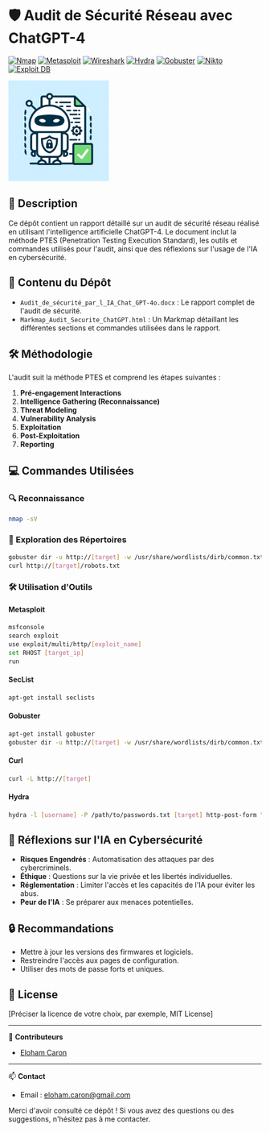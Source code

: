 # 🛡️ Audit de Sécurité Réseau avec ChatGPT-4
[![Nmap](https://img.shields.io/badge/Nmap-0078D7?style=flat-square&logo=nmap&logoColor=white)](https://nmap.org/)
[![Metasploit](https://img.shields.io/badge/Metasploit-0F0F0F?style=flat-square&logo=metasploit&logoColor=white)](https://www.metasploit.com/)
[![Wireshark](https://img.shields.io/badge/Wireshark-1679A7?style=flat-square&logo=wireshark&logoColor=white)](https://www.wireshark.org/)
[![Hydra](https://img.shields.io/badge/Hydra-23A8D9?style=flat-square&logo=hydra&logoColor=white)](https://github.com/vanhauser-thc/thc-hydra)
[![Gobuster](https://img.shields.io/badge/Gobuster-F05032?style=flat-square&logo=gobuster&logoColor=white)](https://github.com/OJ/gobuster)
[![Nikto](https://img.shields.io/badge/Nikto-FFA500?style=flat-square&logo=nikto&logoColor=white)](https://cirt.net/Nikto2)
[![Exploit DB](https://img.shields.io/badge/Exploit--DB-6C757D?style=flat-square&logo=exploitdb&logoColor=white)](https://www.exploit-db.com/)



<img src="img/Ia.png" alt="Audit de Sécurité" width="200" />

## 📝 Description

Ce dépôt contient un rapport détaillé sur un audit de sécurité réseau réalisé en utilisant l'intelligence artificielle ChatGPT-4. Le document inclut la méthode PTES (Penetration Testing Execution Standard), les outils et commandes utilisés pour l'audit, ainsi que des réflexions sur l'usage de l'IA en cybersécurité.

## 📂 Contenu du Dépôt

- `Audit_de_sécurité_par_l_IA_Chat_GPT-4o.docx` : Le rapport complet de l'audit de sécurité.
- `Markmap_Audit_Securite_ChatGPT.html` : Un Markmap détaillant les différentes sections et commandes utilisées dans le rapport.

## 🛠️ Méthodologie

L'audit suit la méthode PTES et comprend les étapes suivantes :

1. **Pré-engagement Interactions**
2. **Intelligence Gathering (Reconnaissance)**
3. **Threat Modeling**
4. **Vulnerability Analysis**
5. **Exploitation**
6. **Post-Exploitation**
7. **Reporting**

## 💻 Commandes Utilisées

### 🔍 Reconnaissance
```bash
nmap -sV
```
### 📁 Exploration des Répertoires
```bash
gobuster dir -u http://[target] -w /usr/share/wordlists/dirb/common.txt
curl http://[target]/robots.txt
```
### 🛠️ Utilisation d'Outils

#### Metasploit
```bash
msfconsole
search exploit
use exploit/multi/http/[exploit_name]
set RHOST [target_ip]
run
```
#### SecList
```bash
apt-get install seclists
```
#### Gobuster
```bash
apt-get install gobuster
gobuster dir -u http://[target] -w /usr/share/wordlists/dirb/common.txt
```
#### Curl
```bash
curl -L http://[target]
```
#### Hydra
```bash
hydra -l [username] -P /path/to/passwords.txt [target] http-post-form "/login.php:user=^USER^&pass=^PASS^:F=incorrect"
```
## 🤔 Réflexions sur l'IA en Cybersécurité

- **Risques Engendrés** : Automatisation des attaques par des cybercriminels.
- **Éthique** : Questions sur la vie privée et les libertés individuelles.
- **Réglementation** : Limiter l'accès et les capacités de l'IA pour éviter les abus.
- **Peur de l'IA** : Se préparer aux menaces potentielles.

## 🔒 Recommandations

- Mettre à jour les versions des firmwares et logiciels.
- Restreindre l'accès aux pages de configuration.
- Utiliser des mots de passe forts et uniques.

## 📄 License

[Préciser la licence de votre choix, par exemple, MIT License]

---

👤 **Contributeurs**
- [Eloham Caron](https://github.com/caroneloham)

---

📫 **Contact**
- Email : [eloham.caron@gmail.com](mailto:eloham.caron@gmail.com)

Merci d'avoir consulté ce dépôt ! Si vous avez des questions ou des suggestions, n'hésitez pas à me contacter.
